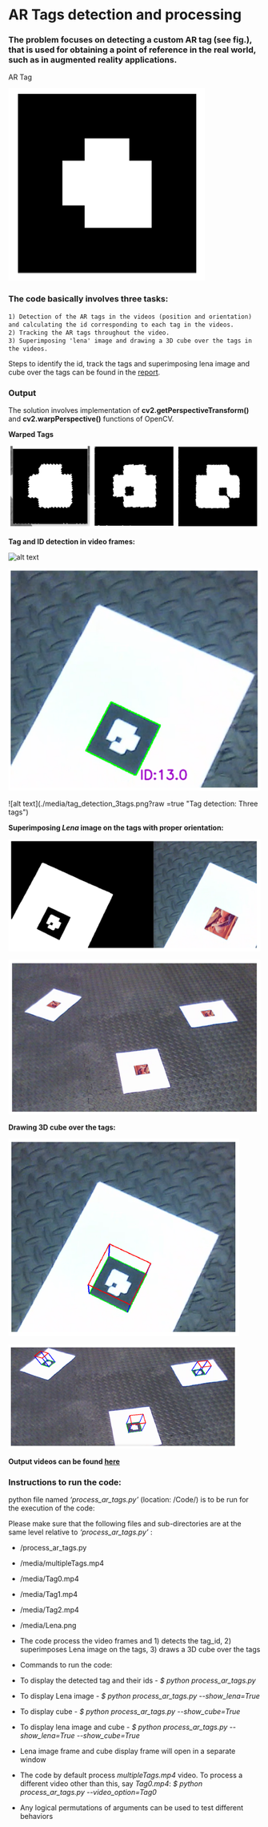 # AR Tags detection and processing

### The problem focuses on detecting a custom AR tag (see fig.), that is used for obtaining a point of reference in the real world, such as in augmented reality applications.

AR Tag

![alt text](./media/ar_tag.png?raw=true "AR Tag")


### The code basically involves three tasks:
    1) Detection of the AR tags in the videos (position and orientation) and calculating the id corresponding to each tag in the videos.
    2) Tracking the AR tags throughout the video.
    3) Superimposing 'lena' image and drawing a 3D cube over the tags in the videos. 


Steps to identify the id, track the tags and superimposing lena image and cube over the tags can be found in the [report](./Report.pdf).


### Output

The solution involves implementation of **cv2.getPerspectiveTransform()** and **cv2.warpPerspective()** functions of OpenCV.


**Warped Tags**

![alt text](./media/warped_tags.png?raw=true "Warped Tags")


**Tag and ID detection in video frames:**

![alt text](./mediat/tag_detection1.png?raw=true "Tag detection ID=7")

![alt text](./media/tag_detection2.png?raw=true "Tag detection ID=13")

![alt text](./media/tag_detection_3tags.png?raw =true "Tag detection: Three tags")


**Superimposing _Lena_ image on the tags with proper orientation:**

![alt text](./media/lena_one_tag.png?raw=true "Superimposing Lena image on one tag")

![alt text](./media/lena_three_tags.png?raw=true "Superimposing Lena image on all the tags")

**Drawing 3D cube over the tags:**

![alt text](./media/cube_one_tag.png?raw=true "Drawing 3D cube over the tag")
    
![alt text](./media/cube_three_tags.png?raw=true "Drawing 3D cube over all the tags")

**Output videos can be found [here](https://drive.google.com/drive/folders/1bzZxU0ElG-uYMcrTHAwsvdtPljzHXHqh?usp=sharing)**




### Instructions to run the code:

python file named *‘process_ar_tags.py’* (location: /Code/) is to be run for the execution of the code:

Please make sure that the following files and sub-directories are at the same level relative to *‘process_ar_tags.py’* :
- /process_ar_tags.py
- /media/multipleTags.mp4
- /media/Tag0.mp4
- /media/Tag1.mp4
- /media/Tag2.mp4
- /media/Lena.png


- The code process the video frames and 1) detects the tag_id, 2) superimposes Lena image on the tags, 3) draws a 3D cube over the tags
- Commands to run the code:
- To display the detected tag and their ids - *$ python process_ar_tags.py*
- To display Lena image - *$ python process_ar_tags.py --show_lena=True* 
- To display cube - *$ python process_ar_tags.py --show_cube=True*
- To display lena image and cube - *$ python process_ar_tags.py --show_lena=True --show_cube=True*
- Lena image frame and cube display frame will open in a separate window
- The code by default process _multipleTags.mp4_ video. To process a different video other than this, say _Tag0.mp4_: *$ python process_ar_tags.py --video_option=Tag0*
- Any logical permutations of arguments can be used to test different behaviors

